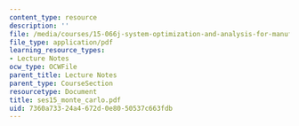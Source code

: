 ```yaml
---
content_type: resource
description: ''
file: /media/courses/15-066j-system-optimization-and-analysis-for-manufacturing-summer-2003/7360a73324a4672d0e8050537c663fdb_ses15_monte_carlo.pdf
file_type: application/pdf
learning_resource_types:
- Lecture Notes
ocw_type: OCWFile
parent_title: Lecture Notes
parent_type: CourseSection
resourcetype: Document
title: ses15_monte_carlo.pdf
uid: 7360a733-24a4-672d-0e80-50537c663fdb
---
```

